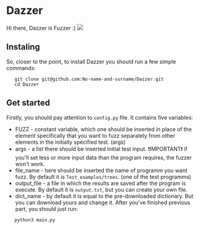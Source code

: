 # Dazzer

Hi there, Dazzer is Fuzzer :) 
![](http://webdesign.ru.net/images/Heydon_min.jpg)


## Instaling

So, closer to the point, to install Dazzer you should run a few simple commands:

```
   git clone git@github.com:No-name-and-surname/Dazzer.git
   cd Dazzer
```

## Get started

Firstly, you should pay attention to  `config.py`  file.
It contains five variables: 
   * FUZZ - constant variable, which one should be inserted in place of the element specifically that you want to fuzz separately from other elements in the initially specified test. (args) 
   * args - a list there should be inserted initial test input. ❗IMPORTANT❗ if you'll set less or more input data than the program requires, the fuzzer won't work.
   * file_name - here should be inserted the name of programm you want fuzz. By default it is  `Test_examples/trees`. (one of the test programms)
   * output_file - a file in which the results are saved after the program is execute. By default it is  `output.txt`, but you can create your own file.
   * dict_name - by default it is equal to the pre-downloaded dictionary. But you can download yours and change it.
After you've finished previous part, you should just run:

```
   python3 main.py
```
